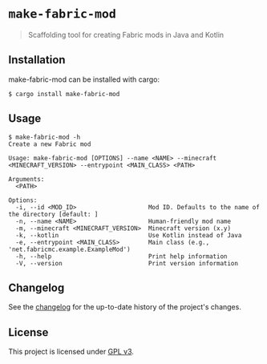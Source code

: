 # `make-fabric-mod`

>Scaffolding tool for creating Fabric mods in Java and Kotlin

## Installation

make-fabric-mod can be installed with cargo:

```
$ cargo install make-fabric-mod
```

## Usage

```
$ make-fabric-mod -h
Create a new Fabric mod

Usage: make-fabric-mod [OPTIONS] --name <NAME> --minecraft <MINECRAFT_VERSION> --entrypoint <MAIN_CLASS> <PATH>

Arguments:
  <PATH>  

Options:
  -i, --id <MOD_ID>                    Mod ID. Defaults to the name of the directory [default: ]
  -n, --name <NAME>                    Human-friendly mod name
  -m, --minecraft <MINECRAFT_VERSION>  Minecraft version (x.y)
  -k, --kotlin                         Use Kotlin instead of Java
  -e, --entrypoint <MAIN_CLASS>        Main class (e.g., 'net.fabricmc.example.ExampleMod')
  -h, --help                           Print help information
  -V, --version                        Print version information
```

## Changelog

See the [changelog](CHANGELOG.md) for the up-to-date history of the project's changes.

## License

This project is licensed under [GPL v3](LICENSE.md).
